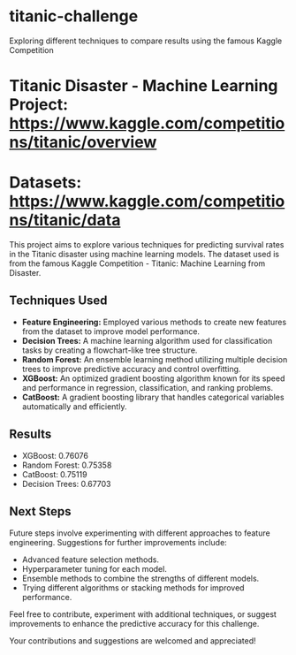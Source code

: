 # titanic-challenge
Exploring different techniques to compare results using the famous Kaggle Competition
# Titanic Disaster - Machine Learning Project: https://www.kaggle.com/competitions/titanic/overview
# Datasets: https://www.kaggle.com/competitions/titanic/data

This project aims to explore various techniques for predicting survival rates in the Titanic disaster using machine learning models. The dataset used is from the famous Kaggle Competition - Titanic: Machine Learning from Disaster.

## Techniques Used
- **Feature Engineering:** Employed various methods to create new features from the dataset to improve model performance.
- **Decision Trees:** A machine learning algorithm used for classification tasks by creating a flowchart-like tree structure.
- **Random Forest:** An ensemble learning method utilizing multiple decision trees to improve predictive accuracy and control overfitting.
- **XGBoost:** An optimized gradient boosting algorithm known for its speed and performance in regression, classification, and ranking problems.
- **CatBoost:** A gradient boosting library that handles categorical variables automatically and efficiently.

## Results
- XGBoost: 0.76076
- Random Forest: 0.75358
- CatBoost: 0.75119
- Decision Trees: 0.67703

## Next Steps
Future steps involve experimenting with different approaches to feature engineering. Suggestions for further improvements include:
- Advanced feature selection methods.
- Hyperparameter tuning for each model.
- Ensemble methods to combine the strengths of different models.
- Trying different algorithms or stacking methods for improved performance.

Feel free to contribute, experiment with additional techniques, or suggest improvements to enhance the predictive accuracy for this challenge.

Your contributions and suggestions are welcomed and appreciated!

